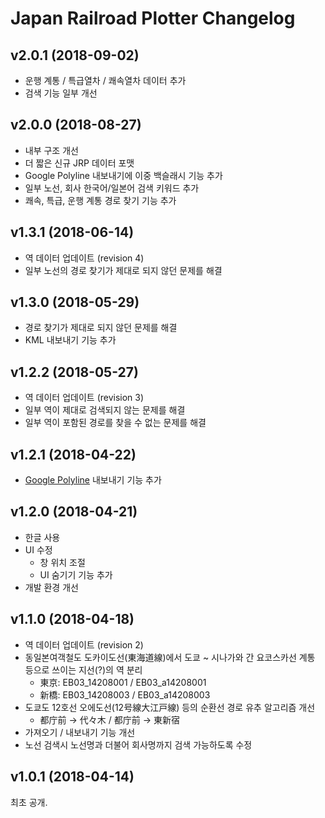 # Japan Railroad Plotter Changelog

## v2.0.1 (2018-09-02)

* 운행 계통 / 특급열차 / 쾌속열차 데이터 추가
* 검색 기능 일부 개선

## v2.0.0 (2018-08-27)

* 내부 구조 개선
* 더 짧은 신규 JRP 데이터 포맷
* Google Polyline 내보내기에 이중 백슬래시 기능 추가
* 일부 노선, 회사 한국어/일본어 검색 키워드 추가
* 쾌속, 특급, 운행 계통 경로 찾기 기능 추가

## v1.3.1 (2018-06-14)

* 역 데이터 업데이트 (revision 4)
* 일부 노선의 경로 찾기가 제대로 되지 않던 문제를 해결

## v1.3.0 (2018-05-29)

* 경로 찾기가 제대로 되지 않던 문제를 해결
* KML 내보내기 기능 추가

## v1.2.2 (2018-05-27)

* 역 데이터 업데이트 (revision 3)
* 일부 역이 제대로 검색되지 않는 문제를 해결
* 일부 역이 포함된 경로를 찾을 수 없는 문제를 해결

## v1.2.1 (2018-04-22)

* [Google Polyline](https://developers.google.com/maps/documentation/utilities/polylinealgorithm) 내보내기 기능 추가

## v1.2.0 (2018-04-21)

* 한글 사용
* UI 수정
  * 창 위치 조절
  * UI 숨기기 기능 추가
* 개발 환경 개선

## v1.1.0 (2018-04-18)

* 역 데이터 업데이트 (revision 2)
* 동일본여객철도 도카이도선(東海道線)에서 도쿄 ~ 시나가와 간 요코스카선 계통 등으로 쓰이는 지선(?)의 역 분리
  * 東京: EB03_14208001 / EB03_a14208001
  * 新橋: EB03_14208003 / EB03_a14208003
* 도쿄도 12호선 오에도선(12号線大江戸線) 등의 순환선 경로 유추 알고리즘 개선
  * 都庁前 → 代々木 / 都庁前 → 東新宿
* 가져오기 / 내보내기 기능 개선
* 노선 검색시 노선명과 더불어 회사명까지 검색 가능하도록 수정

## v1.0.1 (2018-04-14)

최초 공개.
